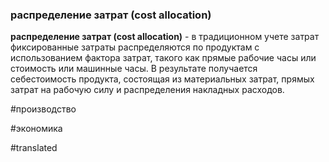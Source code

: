 ### распределение затрат (cost allocation)

**распределение затрат (cost allocation)** - в традиционном учете затрат фиксированные затраты распределяются по продуктам с использованием фактора затрат, такого как прямые рабочие часы или стоимость или машинные часы. В результате получается себестоимость продукта, состоящая из материальных затрат, прямых затрат на рабочую силу и распределения накладных расходов.

#производство

#экономика

#translated
